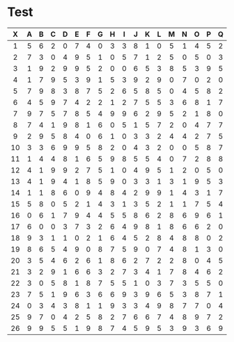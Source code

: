 # Test

|X|A|B|C|D|E|F|G|H|I|J|K|L|M|N|O|P|Q|R|S|T|U|V|W|X|Y|Z|
|:-------:|:-------:|:-------:|:-------:|:-------:|:-------:|:-------:|:-------:|:-------:|:-------:|:-------:|:-------:|:-------:|:-------:|:-------:|:-------:|:-------:|:-------:|:-------:|:-------:|:-------:|:-------:|:-------:|:-------:|:-------:|:-------:|:-------:|
|1|5|6|2|0|7|4|0|3|3|8|1|0|5|1|4|5|2|8|9|6|7|4|2|6|6|5|
|2|7|3|0|4|9|5|1|0|5|7|1|2|5|0|5|0|3|4|8|8|9|3|8|7|1|3|
|3|1|9|2|9|9|5|2|0|0|6|5|3|8|5|3|9|5|8|9|2|8|9|6|6|6|0|
|4|1|7|9|5|3|9|1|5|3|9|2|9|0|7|0|2|0|6|0|6|7|0|4|2|2|6|
|5|7|9|8|3|8|7|5|2|6|5|8|5|0|4|5|8|2|9|9|4|7|7|1|6|8|8|
|6|4|5|9|7|4|2|2|1|2|7|5|5|3|6|8|1|7|4|6|9|5|6|2|6|3|8|
|7|9|7|5|7|8|5|4|9|9|6|2|9|5|2|1|8|0|6|1|2|2|1|0|4|2|4|
|8|7|4|1|9|8|1|6|0|5|1|5|7|2|0|4|7|7|5|3|8|5|2|7|7|1|7|
|9|2|9|5|8|4|0|6|1|0|3|3|2|4|4|2|7|5|8|9|2|2|2|8|6|8|9|
|10|3|3|6|9|9|5|8|2|0|4|3|2|0|0|5|8|7|9|6|4|6|7|2|3|7|6|
|11|1|4|4|8|1|6|5|9|8|5|5|4|0|7|2|8|8|9|9|8|7|9|8|4|1|1|
|12|4|1|9|9|2|7|5|1|0|4|9|5|1|2|0|5|0|3|5|4|3|7|7|9|3|2|
|13|4|1|9|4|1|8|5|9|0|3|3|1|3|1|9|5|3|8|1|0|3|5|7|4|8|3|
|14|1|1|8|6|0|9|4|8|4|2|9|9|1|4|3|1|7|5|9|5|7|6|5|0|8|2|
|15|5|8|0|5|2|1|4|3|1|3|5|2|1|1|7|5|4|7|9|0|9|6|0|2|1|5|
|16|0|6|1|7|9|4|4|5|5|8|6|2|8|6|9|6|1|6|9|8|3|6|0|5|7|2|
|17|6|0|0|3|7|3|2|6|4|9|8|1|8|6|6|2|0|7|7|5|7|3|7|5|7|3|
|18|9|3|1|1|0|2|1|6|4|5|2|8|4|8|8|0|2|7|5|7|9|5|7|1|9|1|
|19|8|6|5|4|9|0|8|7|5|9|0|7|4|8|1|3|0|7|1|3|2|0|8|1|6|1|
|20|3|5|4|6|2|6|1|8|6|2|7|2|2|8|0|4|5|2|5|3|1|7|4|6|9|6|
|21|3|2|9|1|6|6|3|2|7|3|4|1|7|8|4|6|2|1|2|3|5|6|8|5|2|6|
|22|3|0|5|8|1|8|7|5|5|1|0|3|7|3|5|5|0|1|7|2|6|1|6|5|7|2|
|23|7|5|1|9|6|3|6|6|9|3|9|6|5|3|8|7|1|8|7|4|8|8|4|6|3|8|
|24|0|3|4|3|8|1|1|9|3|3|4|9|8|7|7|0|4|8|3|0|8|6|4|5|2|3|
|25|9|7|0|4|2|5|8|2|7|6|6|7|4|8|9|7|2|4|8|6|3|8|4|6|3|0|
|26|9|9|5|5|1|9|8|7|4|5|9|5|3|9|3|6|9|4|5|8|1|2|7|1|7|5|
